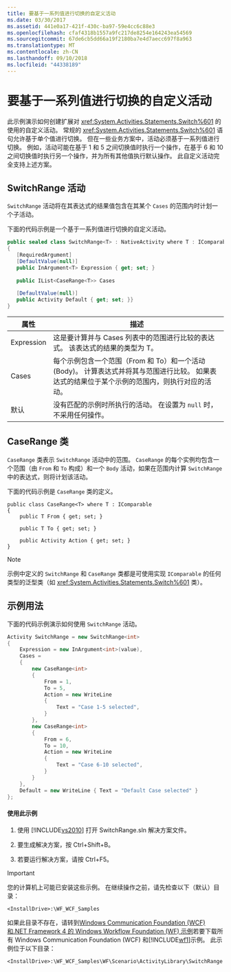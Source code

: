 ```yaml
---
title: 要基于一系列值进行切换的自定义活动
ms.date: 03/30/2017
ms.assetid: 441e0a17-421f-430c-ba97-59e4cc6c88e3
ms.openlocfilehash: cfaf4318b1557a9fc217de8254e164243ea54569
ms.sourcegitcommit: 67de6cb5dd66a19f2180ba7e4d7aecc697f8a963
ms.translationtype: MT
ms.contentlocale: zh-CN
ms.lasthandoff: 09/10/2018
ms.locfileid: "44338189"
---
```

# <a name="custom-activity-to-switch-on-a-range-of-values"></a>要基于一系列值进行切换的自定义活动
此示例演示如何创建扩展对 <xref:System.Activities.Statements.Switch%601> 的使用的自定义活动。 常规的 <xref:System.Activities.Statements.Switch%601> 语句允许基于单个值进行切换。 但在一些业务方案中，活动必须基于一系列值进行切换。 例如，活动可能在基于 1 和 5 之间切换值时执行一个操作，在基于 6 和 10 之间切换值时执行另一个操作，并为所有其他值执行默认操作。 此自定义活动完全支持上述方案。  
  
## <a name="the-switchrange-activity"></a>SwitchRange 活动  
 `SwitchRange` 活动将在其表达式的结果值包含在其某个 `Cases` 的范围内时计划一个子活动。  
  
 下面的代码示例是一个基于一系列值进行切换的自定义活动。  
  
```csharp  
public sealed class SwitchRange<T> : NativeActivity where T : IComparable  
{  
   [RequiredArgument]  
   [DefaultValue(null)]  
   public InArgument<T> Expression { get; set; }  
  
   public IList<CaseRange<T>> Cases  
  
   [DefaultValue(null)]  
   public Activity Default { get; set; }}  
}  
```  
  
|属性|描述|  
|-|-|  
|Expression|这是要计算并与 Cases 列表中的范围进行比较的表达式。 该表达式的结果的类型为 T。|  
|Cases|每个示例包含一个范围（From 和 To）和一个活动 (Body)。 计算表达式并将其与范围进行比较。 如果表达式的结果位于某个示例的范围内，则执行对应的活动。|  
|默认|没有匹配的示例时所执行的活动。 在设置为 `null` 时，不采用任何操作。|  
  
## <a name="caserange-class"></a>CaseRange 类  
 `CaseRange` 类表示 `SwitchRange` 活动中的范围。 `CaseRange` 的每个实例均包含一个范围（由 `From` 和 `To` 构成）和一个 `Body` 活动，如果在范围内计算 `SwitchRange` 中的表达式，则将计划该活动。  
  
 下面的代码示例是 `CaseRange` 类的定义。  
  
```  
public class CaseRange<T> where T : IComparable  
{  
    public T From { get; set; }  
  
    public T To { get; set; }  
  
    public Activity Action { get; set; }  
}  
```  
  
> [!NOTE]
>  示例中定义的 `SwitchRange` 和 `CaseRange` 类都是可使用实现 `IComparable` 的任何类型的泛型类（如 <xref:System.Activities.Statements.Switch%601> 类）。  
  
## <a name="sample-usage"></a>示例用法  
 下面的代码示例演示如何使用 `SwitchRange` 活动。  
  
```csharp  
Activity SwitchRange = new SwitchRange<int>  
{  
    Expression = new InArgument<int>(value),  
    Cases =   
    {  
        new CaseRange<int>                      
        {  
            From = 1,  
            To = 5,  
            Action = new WriteLine  
            {  
                Text = "Case 1-5 selected",  
            }  
        },  
        new CaseRange<int>  
        {  
            From = 6,  
            To = 10,  
            Action = new WriteLine  
            {  
                Text = "Case 6-10 selected",  
            }  
        }  
    },  
    Default = new WriteLine { Text = "Default Case selected" }  
};  
```  
  
#### <a name="to-use-this-sample"></a>使用此示例  
  
1.  使用 [!INCLUDE[vs2010](../../../../includes/vs2010-md.md)] 打开 SwitchRange.sln 解决方案文件。  
  
2.  要生成解决方案，按 Ctrl+Shift+B。  
  
3.  若要运行解决方案，请按 Ctrl+F5。  
  
> [!IMPORTANT]
>  您的计算机上可能已安装这些示例。 在继续操作之前，请先检查以下（默认）目录：  
>   
>  `<InstallDrive>:\WF_WCF_Samples`  
>   
>  如果此目录不存在，请转到[Windows Communication Foundation (WCF) 和.NET Framework 4 的 Windows Workflow Foundation (WF) 示例](https://go.microsoft.com/fwlink/?LinkId=150780)若要下载所有 Windows Communication Foundation (WCF) 和[!INCLUDE[wf1](../../../../includes/wf1-md.md)]示例。 此示例位于以下目录：  
>   
>  `<InstallDrive>:\WF_WCF_Samples\WF\Scenario\ActivityLibrary\SwitchRange`